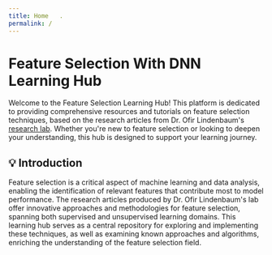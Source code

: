 ```yaml
---  
title: Home   .
permalink: /  
---
```



# Feature Selection With DNN Learning Hub

Welcome to the Feature Selection Learning Hub! This platform is dedicated to providing comprehensive resources and tutorials on feature selection techniques, based on the research articles from Dr. Ofir Lindenbaum's [research lab](https://www.eng.biu.ac.il/lindeno/). Whether you're new to feature selection or looking to deepen your understanding, this hub is designed to support your learning journey.

## :bulb: Introduction

Feature selection is a critical aspect of machine learning and data analysis, enabling the identification of relevant features that contribute most to model performance. The research articles produced by Dr. Ofir Lindenbaum's lab offer innovative approaches and methodologies for feature selection, spanning both supervised and unsupervised learning domains. This learning hub serves as a central repository for exploring and implementing these techniques, as well as examining known approaches and algorithms, enriching the understanding of the feature selection field.
